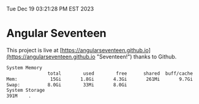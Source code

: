 Tue Dec 19 03:21:28 PM EST 2023

# Angular Seventeen


This project is live at [https://angularseventeen.github.io](https://angularseventeen.github.io "Seventeen!") thanks to Github.

```bash
System Memory
               total        used        free      shared  buff/cache   available
Mem:            15Gi       1.8Gi       4.3Gi       261Mi       9.7Gi        13Gi
Swap:          8.0Gi        33Mi       8.0Gi
System Storage
391M	.
```

